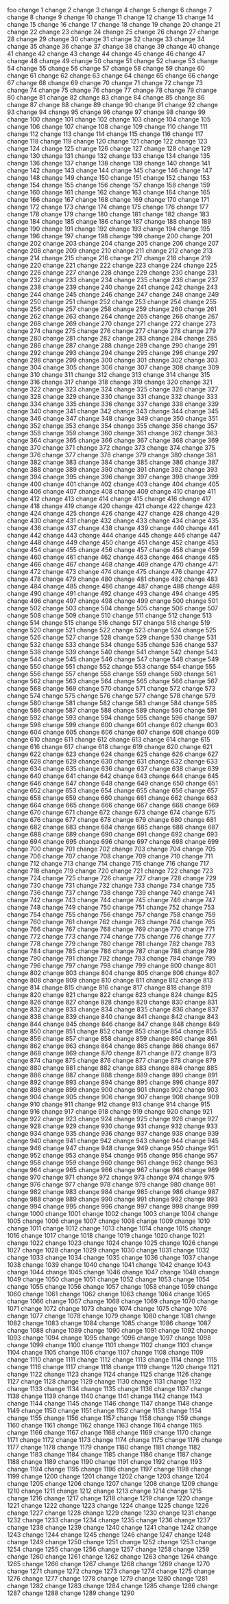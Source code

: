 foo
change 1
change 2
change 3
change 4
change 5
change 6
change 7
change 8
change 9
change 10
change 11
change 12
change 13
change 14
change 15
change 16
change 17
change 18
change 19
change 20
change 21
change 22
change 23
change 24
change 25
change 26
change 27
change 28
change 29
change 30
change 31
change 32
change 33
change 34
change 35
change 36
change 37
change 38
change 39
change 40
change 41
change 42
change 43
change 44
change 45
change 46
change 47
change 48
change 49
change 50
change 51
change 52
change 53
change 54
change 55
change 56
change 57
change 58
change 59
change 60
change 61
change 62
change 63
change 64
change 65
change 66
change 67
change 68
change 69
change 70
change 71
change 72
change 73
change 74
change 75
change 76
change 77
change 78
change 79
change 80
change 81
change 82
change 83
change 84
change 85
change 86
change 87
change 88
change 89
change 90
change 91
change 92
change 93
change 94
change 95
change 96
change 97
change 98
change 99
change 100
change 101
change 102
change 103
change 104
change 105
change 106
change 107
change 108
change 109
change 110
change 111
change 112
change 113
change 114
change 115
change 116
change 117
change 118
change 119
change 120
change 121
change 122
change 123
change 124
change 125
change 126
change 127
change 128
change 129
change 130
change 131
change 132
change 133
change 134
change 135
change 136
change 137
change 138
change 139
change 140
change 141
change 142
change 143
change 144
change 145
change 146
change 147
change 148
change 149
change 150
change 151
change 152
change 153
change 154
change 155
change 156
change 157
change 158
change 159
change 160
change 161
change 162
change 163
change 164
change 165
change 166
change 167
change 168
change 169
change 170
change 171
change 172
change 173
change 174
change 175
change 176
change 177
change 178
change 179
change 180
change 181
change 182
change 183
change 184
change 185
change 186
change 187
change 188
change 189
change 190
change 191
change 192
change 193
change 194
change 195
change 196
change 197
change 198
change 199
change 200
change 201
change 202
change 203
change 204
change 205
change 206
change 207
change 208
change 209
change 210
change 211
change 212
change 213
change 214
change 215
change 216
change 217
change 218
change 219
change 220
change 221
change 222
change 223
change 224
change 225
change 226
change 227
change 228
change 229
change 230
change 231
change 232
change 233
change 234
change 235
change 236
change 237
change 238
change 239
change 240
change 241
change 242
change 243
change 244
change 245
change 246
change 247
change 248
change 249
change 250
change 251
change 252
change 253
change 254
change 255
change 256
change 257
change 258
change 259
change 260
change 261
change 262
change 263
change 264
change 265
change 266
change 267
change 268
change 269
change 270
change 271
change 272
change 273
change 274
change 275
change 276
change 277
change 278
change 279
change 280
change 281
change 282
change 283
change 284
change 285
change 286
change 287
change 288
change 289
change 290
change 291
change 292
change 293
change 294
change 295
change 296
change 297
change 298
change 299
change 300
change 301
change 302
change 303
change 304
change 305
change 306
change 307
change 308
change 309
change 310
change 311
change 312
change 313
change 314
change 315
change 316
change 317
change 318
change 319
change 320
change 321
change 322
change 323
change 324
change 325
change 326
change 327
change 328
change 329
change 330
change 331
change 332
change 333
change 334
change 335
change 336
change 337
change 338
change 339
change 340
change 341
change 342
change 343
change 344
change 345
change 346
change 347
change 348
change 349
change 350
change 351
change 352
change 353
change 354
change 355
change 356
change 357
change 358
change 359
change 360
change 361
change 362
change 363
change 364
change 365
change 366
change 367
change 368
change 369
change 370
change 371
change 372
change 373
change 374
change 375
change 376
change 377
change 378
change 379
change 380
change 381
change 382
change 383
change 384
change 385
change 386
change 387
change 388
change 389
change 390
change 391
change 392
change 393
change 394
change 395
change 396
change 397
change 398
change 399
change 400
change 401
change 402
change 403
change 404
change 405
change 406
change 407
change 408
change 409
change 410
change 411
change 412
change 413
change 414
change 415
change 416
change 417
change 418
change 419
change 420
change 421
change 422
change 423
change 424
change 425
change 426
change 427
change 428
change 429
change 430
change 431
change 432
change 433
change 434
change 435
change 436
change 437
change 438
change 439
change 440
change 441
change 442
change 443
change 444
change 445
change 446
change 447
change 448
change 449
change 450
change 451
change 452
change 453
change 454
change 455
change 456
change 457
change 458
change 459
change 460
change 461
change 462
change 463
change 464
change 465
change 466
change 467
change 468
change 469
change 470
change 471
change 472
change 473
change 474
change 475
change 476
change 477
change 478
change 479
change 480
change 481
change 482
change 483
change 484
change 485
change 486
change 487
change 488
change 489
change 490
change 491
change 492
change 493
change 494
change 495
change 496
change 497
change 498
change 499
change 500
change 501
change 502
change 503
change 504
change 505
change 506
change 507
change 508
change 509
change 510
change 511
change 512
change 513
change 514
change 515
change 516
change 517
change 518
change 519
change 520
change 521
change 522
change 523
change 524
change 525
change 526
change 527
change 528
change 529
change 530
change 531
change 532
change 533
change 534
change 535
change 536
change 537
change 538
change 539
change 540
change 541
change 542
change 543
change 544
change 545
change 546
change 547
change 548
change 549
change 550
change 551
change 552
change 553
change 554
change 555
change 556
change 557
change 558
change 559
change 560
change 561
change 562
change 563
change 564
change 565
change 566
change 567
change 568
change 569
change 570
change 571
change 572
change 573
change 574
change 575
change 576
change 577
change 578
change 579
change 580
change 581
change 582
change 583
change 584
change 585
change 586
change 587
change 588
change 589
change 590
change 591
change 592
change 593
change 594
change 595
change 596
change 597
change 598
change 599
change 600
change 601
change 602
change 603
change 604
change 605
change 606
change 607
change 608
change 609
change 610
change 611
change 612
change 613
change 614
change 615
change 616
change 617
change 618
change 619
change 620
change 621
change 622
change 623
change 624
change 625
change 626
change 627
change 628
change 629
change 630
change 631
change 632
change 633
change 634
change 635
change 636
change 637
change 638
change 639
change 640
change 641
change 642
change 643
change 644
change 645
change 646
change 647
change 648
change 649
change 650
change 651
change 652
change 653
change 654
change 655
change 656
change 657
change 658
change 659
change 660
change 661
change 662
change 663
change 664
change 665
change 666
change 667
change 668
change 669
change 670
change 671
change 672
change 673
change 674
change 675
change 676
change 677
change 678
change 679
change 680
change 681
change 682
change 683
change 684
change 685
change 686
change 687
change 688
change 689
change 690
change 691
change 692
change 693
change 694
change 695
change 696
change 697
change 698
change 699
change 700
change 701
change 702
change 703
change 704
change 705
change 706
change 707
change 708
change 709
change 710
change 711
change 712
change 713
change 714
change 715
change 716
change 717
change 718
change 719
change 720
change 721
change 722
change 723
change 724
change 725
change 726
change 727
change 728
change 729
change 730
change 731
change 732
change 733
change 734
change 735
change 736
change 737
change 738
change 739
change 740
change 741
change 742
change 743
change 744
change 745
change 746
change 747
change 748
change 749
change 750
change 751
change 752
change 753
change 754
change 755
change 756
change 757
change 758
change 759
change 760
change 761
change 762
change 763
change 764
change 765
change 766
change 767
change 768
change 769
change 770
change 771
change 772
change 773
change 774
change 775
change 776
change 777
change 778
change 779
change 780
change 781
change 782
change 783
change 784
change 785
change 786
change 787
change 788
change 789
change 790
change 791
change 792
change 793
change 794
change 795
change 796
change 797
change 798
change 799
change 800
change 801
change 802
change 803
change 804
change 805
change 806
change 807
change 808
change 809
change 810
change 811
change 812
change 813
change 814
change 815
change 816
change 817
change 818
change 819
change 820
change 821
change 822
change 823
change 824
change 825
change 826
change 827
change 828
change 829
change 830
change 831
change 832
change 833
change 834
change 835
change 836
change 837
change 838
change 839
change 840
change 841
change 842
change 843
change 844
change 845
change 846
change 847
change 848
change 849
change 850
change 851
change 852
change 853
change 854
change 855
change 856
change 857
change 858
change 859
change 860
change 861
change 862
change 863
change 864
change 865
change 866
change 867
change 868
change 869
change 870
change 871
change 872
change 873
change 874
change 875
change 876
change 877
change 878
change 879
change 880
change 881
change 882
change 883
change 884
change 885
change 886
change 887
change 888
change 889
change 890
change 891
change 892
change 893
change 894
change 895
change 896
change 897
change 898
change 899
change 900
change 901
change 902
change 903
change 904
change 905
change 906
change 907
change 908
change 909
change 910
change 911
change 912
change 913
change 914
change 915
change 916
change 917
change 918
change 919
change 920
change 921
change 922
change 923
change 924
change 925
change 926
change 927
change 928
change 929
change 930
change 931
change 932
change 933
change 934
change 935
change 936
change 937
change 938
change 939
change 940
change 941
change 942
change 943
change 944
change 945
change 946
change 947
change 948
change 949
change 950
change 951
change 952
change 953
change 954
change 955
change 956
change 957
change 958
change 959
change 960
change 961
change 962
change 963
change 964
change 965
change 966
change 967
change 968
change 969
change 970
change 971
change 972
change 973
change 974
change 975
change 976
change 977
change 978
change 979
change 980
change 981
change 982
change 983
change 984
change 985
change 986
change 987
change 988
change 989
change 990
change 991
change 992
change 993
change 994
change 995
change 996
change 997
change 998
change 999
change 1000
change 1001
change 1002
change 1003
change 1004
change 1005
change 1006
change 1007
change 1008
change 1009
change 1010
change 1011
change 1012
change 1013
change 1014
change 1015
change 1016
change 1017
change 1018
change 1019
change 1020
change 1021
change 1022
change 1023
change 1024
change 1025
change 1026
change 1027
change 1028
change 1029
change 1030
change 1031
change 1032
change 1033
change 1034
change 1035
change 1036
change 1037
change 1038
change 1039
change 1040
change 1041
change 1042
change 1043
change 1044
change 1045
change 1046
change 1047
change 1048
change 1049
change 1050
change 1051
change 1052
change 1053
change 1054
change 1055
change 1056
change 1057
change 1058
change 1059
change 1060
change 1061
change 1062
change 1063
change 1064
change 1065
change 1066
change 1067
change 1068
change 1069
change 1070
change 1071
change 1072
change 1073
change 1074
change 1075
change 1076
change 1077
change 1078
change 1079
change 1080
change 1081
change 1082
change 1083
change 1084
change 1085
change 1086
change 1087
change 1088
change 1089
change 1090
change 1091
change 1092
change 1093
change 1094
change 1095
change 1096
change 1097
change 1098
change 1099
change 1100
change 1101
change 1102
change 1103
change 1104
change 1105
change 1106
change 1107
change 1108
change 1109
change 1110
change 1111
change 1112
change 1113
change 1114
change 1115
change 1116
change 1117
change 1118
change 1119
change 1120
change 1121
change 1122
change 1123
change 1124
change 1125
change 1126
change 1127
change 1128
change 1129
change 1130
change 1131
change 1132
change 1133
change 1134
change 1135
change 1136
change 1137
change 1138
change 1139
change 1140
change 1141
change 1142
change 1143
change 1144
change 1145
change 1146
change 1147
change 1148
change 1149
change 1150
change 1151
change 1152
change 1153
change 1154
change 1155
change 1156
change 1157
change 1158
change 1159
change 1160
change 1161
change 1162
change 1163
change 1164
change 1165
change 1166
change 1167
change 1168
change 1169
change 1170
change 1171
change 1172
change 1173
change 1174
change 1175
change 1176
change 1177
change 1178
change 1179
change 1180
change 1181
change 1182
change 1183
change 1184
change 1185
change 1186
change 1187
change 1188
change 1189
change 1190
change 1191
change 1192
change 1193
change 1194
change 1195
change 1196
change 1197
change 1198
change 1199
change 1200
change 1201
change 1202
change 1203
change 1204
change 1205
change 1206
change 1207
change 1208
change 1209
change 1210
change 1211
change 1212
change 1213
change 1214
change 1215
change 1216
change 1217
change 1218
change 1219
change 1220
change 1221
change 1222
change 1223
change 1224
change 1225
change 1226
change 1227
change 1228
change 1229
change 1230
change 1231
change 1232
change 1233
change 1234
change 1235
change 1236
change 1237
change 1238
change 1239
change 1240
change 1241
change 1242
change 1243
change 1244
change 1245
change 1246
change 1247
change 1248
change 1249
change 1250
change 1251
change 1252
change 1253
change 1254
change 1255
change 1256
change 1257
change 1258
change 1259
change 1260
change 1261
change 1262
change 1263
change 1264
change 1265
change 1266
change 1267
change 1268
change 1269
change 1270
change 1271
change 1272
change 1273
change 1274
change 1275
change 1276
change 1277
change 1278
change 1279
change 1280
change 1281
change 1282
change 1283
change 1284
change 1285
change 1286
change 1287
change 1288
change 1289
change 1290
